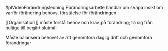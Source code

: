 #plVideoFörändringsledning
Förändringsarbete handlar om skapa insikt om varför förändring behövs, förståelse för förändringen

[[Organisation]] måste förstå behov och krav på förändring; ta sig från nuläge till begärt slutmål

Måste balansera behovet av att genomföra daglig drift och genomföra förändringar


